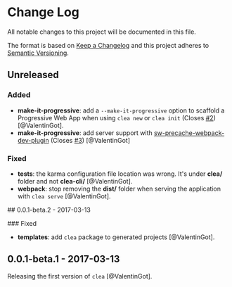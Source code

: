 # Change Log

All notable changes to this project will be documented in this file.

The format is based on [Keep a Changelog](http://keepachangelog.com/) 
and this project adheres to [Semantic Versioning](http://semver.org/).

## Unreleased

### Added

- **make-it-progressive**: add a `--make-it-progressive` option to scaffold a Progressive Web App when using `clea new` or `clea init` (Closes [#2](https://github.com/groupe-sii/clea-cli/issues/2)) [@ValentinGot].
- **make-it-progressive**: add server support with [sw-precache-webpack-dev-plugin](https://github.com/ragingwind/sw-precache-webpack-dev-plugin) (Closes [#3](https://github.com/groupe-sii/clea-cli/issues/3)) [@ValentinGot]

### Fixed

- **tests**: the karma configuration file location was wrong. It's under **clea/** folder and not **clea-cli/** [@ValentinGot].
- **webpack**: stop removing the **dist/** folder when serving the application with `clea serve` [@ValentinGot].

## 0.0.1-beta.2 - 2017-03-13

### Fixed

- **templates**: add `clea` package to generated projects [@ValentinGot].

## 0.0.1-beta.1 - 2017-03-13

Releasing the first version of `clea` [@ValentinGot].
